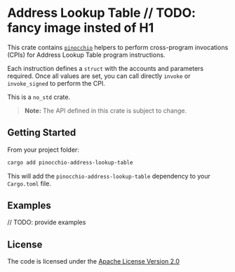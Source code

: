 # Address Lookup Table // TODO: fancy image insted of H1


This crate contains [`pinocchio`](https://crates.io/crates/pinocchio) helpers to perform cross-program invocations (CPIs) for Address Lookup Table program instructions.

Each instruction defines a `struct` with the accounts and parameters required. Once all values are set, you can call directly `invoke` or `invoke_signed` to perform the CPI.

This is a `no_std` crate.

> **Note:** The API defined in this crate is subject to change.

## Getting Started

From your project folder:

```bash
cargo add pinocchio-address-lookup-table
```

This will add the `pinocchio-address-lookup-table` dependency to your `Cargo.toml` file.

## Examples
// TODO: provide examples

## License

The code is licensed under the [Apache License Version 2.0](LICENSE)
